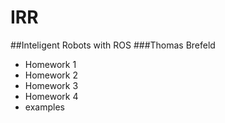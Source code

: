 # IRR
##Inteligent Robots with ROS
###Thomas Brefeld

- Homework 1
- Homework 2
- Homework 3
- Homework 4
- examples

